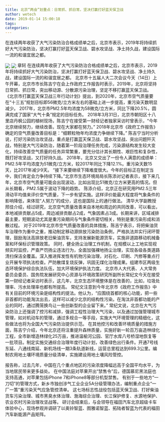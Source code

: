 ```yaml
---
title: 北京“两会”划重点：日常抓、抓日常，坚决打赢打好蓝天保卫战
author: wetech
date: 2019-01-14 15:00:18
tags: 
categories: 
---
```

在连续两年收获了大气污染防治合格成绩单之后，北京市表示，2019年将持续抓好大气污染防治，坚决打赢打好蓝天保卫战、碧水攻坚战、净土持久战，建设国际一流的和谐宜居之都。
<!-- more -->
<img align="center" border="0" src="https://imgcdn.yicai.com/uppics/images/2019/01/38a7cfc9b2dc2ff82ed00ec456034966.jpg" />
<img align="center" border="0" src="https://imgcdn.yicai.com/uppics/images/2019/01/ab13afab358bb044c251eed1d1217d3d.jpg" />
章轲
在连续两年收获了大气污染防治合格成绩单之后，北京市表示，2019年将持续抓好大气污染防治，坚决打赢打好蓝天保卫战、碧水攻坚战、净土持久战，建设国际一流的和谐宜居之都。
北京市十五届人大二次会议今天（14日）上午开幕，北京市市长陈吉宁在会上作政府工作报告时表示，2019年，北京将坚持日常抓、抓日常，突出移动源、分散源污染治理，坚定不移打赢蓝天保卫战。
《北京市打赢蓝天保卫战三年行动计划》提出，到2020年，北京市空气质量要在“十三五”规划目标即56微克/立方米左右的基础上进一步提高，重污染天数明显减少。
2017年，北京市PM2.5年均浓度为58微克/立方米，同比下降20.5%，圆满完成了国家“大气十条”规定的目标任务。
2018年3月31日，北京市朝阳区十八里店丹枫公园的植树现场，陈吉宁在接受第一财经记者独家采访时曾表示，“今年北京继续努力，继续改善。现在大家都在努力。”
2018年北京市《政府工作报告》确定的空气质量改善目标是：“细颗粒物年均浓度力争继续下降。”
陈吉宁当时分析说，打好污染防治攻坚战，重点是打赢蓝天保卫战、碧水攻坚战、突出问题歼灭战，特别是大气污染防治，随着第一阶段治理任务完成，污染源结构发生较大变化，持续改善空气质量的任务异常繁重，要充分估计其长期性、艰巨性和复杂性，既打好攻坚战，又打好持久战。
2018年，北京又交出了一份令人满意的成绩单：PM2.5年平均浓度为51微克/立方米，较2017年同比下降12.1%。重污染天数15天，比2017年减少9天。
“接下来要继续下降难度很大。今年的目标正在制定当中，我们肯定会力争持续下降。”北京市生态环境局局长陈添对记者表示，接下来几年，北京市空气质量可能会出现波动，比如出现比51微克/立方米更高的情况。但从长期看，PM2.5属于波动下降的趋势。
陈添介绍，北京正在研究用PM2.5三年滑动平均值来评价空气质量，下一步有望实施。这样评价能最大程度将气象条件的影响降低，来体现“人努力”的成分，这也是国际上的通行做法。
清华大学副教授邢佳介绍，经过研究，北京空气质量改善来自本地和周边的共同改善，可以看出，本地减排贡献占5成，周边减排贡献占2成，气象因素占3成。长期来讲，区域减排最主要，短期波动尤其是重污染期间与气象条件密切相关，特别是重污染形成和消散过程。
对于2019年北京市空气质量改善的具体措施，陈吉宁表示，将把柴油货车治理作为重中之重，推动制定移动源排放污染防治条例，严格执法并实行闭环管理，鼓励淘汰高排放老旧柴油货车，支持发展新能源货车，实施非道路移动机械备案和环保标识管理政策。
同时，健全扬尘治理工作机制，在规模以上工地实现视频实时监控，严查严罚扬尘违法行为，全面加强裸地扬尘治理，实现各级各类道路清扫保洁全覆盖。深入推进挥发性有机物污染治理，对石化、印刷、汽修等重点行业开展专项执法检查。严防散煤复烧反弹，巩固无煤化治理成果。组建市区两级生态环境保护综合执法队伍，加大环境保护执法力度。
北京市人大代表、人大常务委员会委员、国务院发展研究中心资源与环境政策研究所副所长常纪文今天在接受第一财经记者采访时表示，这几年，北京生态环境整体是在改善的，比如，垃圾处理率、污水处理率也都有所提高。
常纪文注意到今年北京市《政府工作报告》中有关目前的环境污染是结构性的提法。他认为，“应围绕首都的核心功能，把一些非首都的功能淘汰出去，这样可以减少北京的结构性污染。在淘汰非首都功能的产业的同时，通过腾笼换鸟让一些创新型的企业留下来。”
常纪文说，北京在大气污染防治上还强调了控污和减排，强调工程性治理大气污染，以及通过加强管理城市管理，如对机动车的管理，通过多规合一等手段，实施大气环境管理的精细化，这些做法也将为全国大气污染防治提供示范。
在其他控污和改善环境质量的措施方面，陈吉宁介绍，今年北京还将注重提升森林质量，实施好新一轮百万亩造林绿化工程，全市新增造林绿化25万亩，推进温榆河公园、官厅水库八号桥湿地恢复等一批项目。制定实施交通综合治理年度行动计划，改善绿色出行条件。开通7号线东延、八通线南延、新机场线一期3条轨道新线，运营总里程达到699.3公里。编制农用地土壤环境质量分级清单，实施建设用地土壤风险管控。
 
 
报告称，过去几年，中国在几个重点地区的污染浓度降幅远高于全国平均水平，为当地居民带来更多益处。
在中国法庭对苹果开出“禁售令”后，德国慕尼黑法庭也支持高通，对苹果包括iPhone 7和iPhone8等部分机型禁售。
有别于一些地方“一刀切”的管理方式，新乡市独创涉气工业企业5A分级管理办法，编制重点企业“一厂一策”重污染天气应急管控清单。
这七场标志性战役包括蓝天保卫战、打好柴油货车污染治理、城市黑臭水体治理、渤海综合治理、长江保护修复、水源地保护、农业农村污染治理攻坚战等。
研讨会结束后，与会领导在福田汽车北京超级卡车体验中心，现场参观并调研了以奥铃智蓝、图雅诺智蓝、拓陆者智蓝为代表的福田汽车新能源产品矩阵。
